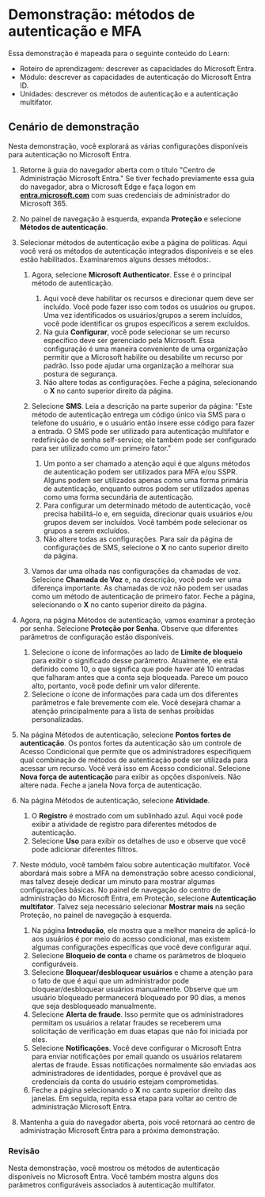 <!---
---
Demonstração: Título: 'Explorar as configurações de Usuário do Microsoft Entra ID' Roteiro de Aprendizagem/Módulo/Unidade: 'Roteiro de Aprendizagem: descrever as capacidades do Microsoft Entra; Módulo 2: descrever as capacidades de autenticação do Microsoft Entra ID; Unidade 3: descrever os métodos de autenticação e Unidade 4: descrever a autenticação multifator'
---
--->

# Demonstração: métodos de autenticação e MFA

Essa demonstração é mapeada para o seguinte conteúdo do Learn:

- Roteiro de aprendizagem: descrever as capacidades do Microsoft Entra.
- Módulo: descrever as capacidades de autenticação do Microsoft Entra ID.
- Unidades: descrever os métodos de autenticação e a autenticação multifator.

## Cenário de demonstração

Nesta demonstração, você explorará as várias configurações disponíveis para autenticação no Microsoft Entra.

1. Retorne à guia do navegador aberta com o título "Centro de Administração Microsoft Entra."  Se tiver fechado previamente essa guia do navegador, abra o Microsoft Edge e faça logon em **[entra.microsoft.com](https://entra.microsoft.com)** com suas credenciais de administrador do Microsoft 365.

1. No painel de navegação à esquerda, expanda **Proteção** e selecione **Métodos de autenticação**.

1. Selecionar métodos de autenticação exibe a página de políticas.  Aqui você verá os métodos de autenticação integrados disponíveis e se eles estão habilitados.  Examinaremos alguns desses métodos:.  

    1. Agora, selecione **Microsoft Authenticator**.  Esse é o principal método de autenticação.  
        1. Aqui você deve habilitar os recursos e direcionar quem deve ser incluído.  Você pode fazer isso com todos os usuários ou grupos. Uma vez identificados os usuários/grupos a serem incluídos, você pode identificar os grupos específicos a serem excluídos.  
        1. Na guia **Configurar**, você pode selecionar se um recurso específico deve ser gerenciado pela Microsoft. Essa configuração é uma maneira conveniente de uma organização permitir que a Microsoft habilite ou desabilite um recurso por padrão. Isso pode ajudar uma organização a melhorar sua postura de segurança.
        1. Não altere todas as configurações. Feche a página, selecionando o **X** no canto superior direito da página.

    1. Selecione **SMS**.  Leia a descrição na parte superior da página: "Este método de autenticação entrega um código único via SMS para o telefone do usuário, e o usuário então insere esse código para fazer a entrada. O SMS pode ser utilizado para autenticação multifator e redefinição de senha self-service; ele também pode ser configurado para ser utilizado como um primeiro fator."
        1. Um ponto a ser chamado a atenção aqui é que alguns métodos de autenticação podem ser utilizados para MFA e/ou SSPR.  Alguns podem ser utilizados apenas como uma forma primária de autenticação, enquanto outros podem ser utilizados apenas como uma forma secundária de autenticação.
        1. Para configurar um determinado método de autenticação, você precisa habilitá-lo e, em seguida, direcionar quais usuários e/ou grupos devem ser incluídos.  Você também pode selecionar os grupos a serem excluídos.
        1. Não altere todas as configurações.  Para sair da página de configurações de SMS, selecione o **X** no canto superior direito da página.  
    1. Vamos dar uma olhada nas configurações da chamadas de voz.  Selecione **Chamada de Voz** e, na descrição, você pode ver uma diferença importante.  As chamadas de voz não podem ser usadas como um método de autenticação de primeiro fator. Feche a página, selecionando o **X** no canto superior direito da página.

 
1. Agora, na página Métodos de autenticação, vamos examinar a proteção por senha. Selecione **Proteção por Senha**.  Observe que diferentes parâmetros de configuração estão disponíveis.  
    1. Selecione o ícone de informações ao lado de **Limite de bloqueio** para exibir o significado desse parâmetro.  Atualmente, ele está definido como 10, o que significa que pode haver até 10 entradas que falharam antes que a conta seja bloqueada.  Parece um pouco alto, portanto, você pode definir um valor diferente.
    1. Selecione o ícone de informações para cada um dos diferentes parâmetros e fale brevemente com ele.  Você desejará chamar a atenção principalmente para a lista de senhas proibidas personalizadas.

1. Na página Métodos de autenticação, selecione **Pontos fortes de autenticação**.  Os pontos fortes da autenticação são um controle de Acesso Condicional que permite que os administradores especifiquem qual combinação de métodos de autenticação pode ser utilizada para acessar um recurso. Você verá isso em Acesso condicional.  Selecione **Nova força de autenticação** para exibir as opções disponíveis. Não altere nada.  Feche a janela Nova força de autenticação.

1. Na página Métodos de autenticação, selecione **Atividade**.
    1. O **Registro** é mostrado com um sublinhado azul.  Aqui você pode exibir a atividade de registro para diferentes métodos de autenticação.
    1. Selecione **Uso** para exibir os detalhes de uso e observe que você pode adicionar diferentes filtros.

1. Neste módulo, você também falou sobre autenticação multifator. Você abordará mais sobre a MFA na demonstração sobre acesso condicional, mas talvez deseje dedicar um minuto para mostrar algumas configurações básicas.  No painel de navegação do centro de administração do Microsoft Entra, em Proteção, selecione **Autenticação multifator**.  Talvez seja necessário selecionar **Mostrar mais** na seção Proteção, no painel de navegação à esquerda.
    1. Na página **Introdução**, ele mostra que a melhor maneira de aplicá-lo aos usuários é por meio do acesso condicional, mas existem algumas configurações específicas que você deve configurar aqui.
    1. Selecione **Bloqueio de conta** e chame os parâmetros de bloqueio configuráveis.
    1. Selecione **Bloquear/desbloquear usuários** e chame a atenção para o fato de que é aqui que um administrador pode bloquear/desbloquear usuários manualmente.  Observe que um usuário bloqueado permanecerá bloqueado por 90 dias, a menos que seja desbloqueado manualmente.
    1. Selecione **Alerta de fraude**.  Isso permite que os administradores permitam os usuários a relatar fraudes se receberem uma solicitação de verificação em duas etapas que não foi iniciada por eles.
    1. Selecione **Notificações**.  Você deve configurar o Microsoft Entra para enviar notificações por email quando os usuários relatarem alertas de fraude. Essas notificações normalmente são enviadas aos administradores de identidades, porque é provável que as credenciais da conta do usuário estejam comprometidas.
    1. Feche a página selecionando o **X** no canto superior direito das janelas.  Em seguida, repita essa etapa para voltar ao centro de administração Microsoft Entra.

1. Mantenha a guia do navegador aberta, pois você retornará ao centro de administração Microsoft Entra para a próxima demonstração.

### Revisão

Nesta demonstração, você mostrou os métodos de autenticação disponíveis no Microsoft Entra.  Você também mostra alguns dos parâmetros configuráveis associados à autenticação multifator.
